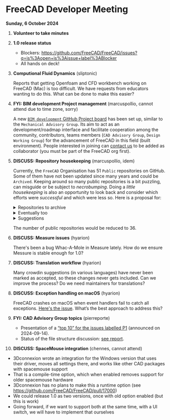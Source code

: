 # FreeCAD Developer Meeting

**Sunday, 6 October 2024**

1. **Volunteer to take minutes**

2. **1.0 release status**

   - Blockers: https://github.com/FreeCAD/FreeCAD/issues?q=is%3Aopen+is%3Aissue+label%3ABlocker
   - All hands on deck!

3. **Computional Fluid Dynamics** (sliptonic)

   Reports that getting Openfoam and CFD workbench working on FreeCAD (Mac) is too difficult.  We have requests from educators wanting to do this.  What can be done to make this easier?

4. **FYI: BIM development Project management** (marcuspollio, cannot attend due to time zone, sorry)

   A new [`BIM development` GitHub Project board](https://github.com/orgs/FreeCAD/projects/31) has been set up, similar to the `Mechanical Advisory Group`. Its aim to act as an development/roadmap interface and facilitate cooperation among the community, contributors, teams members (`CAD Advisory Group`, `Design Working Group`) for the advancement of FreeCAD in this field (built environment). People interested in joining can [contact us](https://github.com/FreeCAD/FreeCAD/issues/16566) to be added as collaborator (you must be part of the FreeCAD org first).

5. **DISCUSS: Repository housekeeping** (marcuspollio, idem)

   Currently, the `FreeCAD` Organisation has 51 `Public` repositories on GitHub. Some of them have not been updated since many years and could be `Archived`. Keeping around so many public repositories is a bit puzzling, can misguide or be subject to *necrobumping*. Doing a *little housekeeping* is also an opportunity to look back and consider which efforts were *successful* and which were less so. Here is a proposal for:

   <details><summary>Repositories to archive</summary>

   - [Old Homepage](https://github.com/FreeCAD/old_homepage) (last update August 2015)

   - [FreeCAD GitHub.io](https://github.com/FreeCAD/freecad.github.io) (last update March 2019)

   - [FreeCAD Blog](https://github.com/FreeCAD/FreeCAD-blog) (last update March 2019)

   - [FreeCAD Enhancement Proposals](https://github.com/FreeCAD/FreeCAD-Enhancement-Proposals) (last update January 2021)

   - [Arch Design](https://github.com/FreeCAD/ArchDesign) (last update June 2021)

   - [FreeCAD 0.20](https://github.com/FreeCAD/FreeCAD-0-20) (last update October 2022)

   - [FreeCAD Getting Started](https://github.com/FreeCAD/FreeCAD-Getting-Started) (last update March 2023)

   - [FreeCAD-1](https://github.com/FreeCAD/FreeCAD-1) (last update April 2023)

   - [FCAD Chennes](https://github.com/FreeCAD/fcad-chennes) (last update April 2023)
   </details>

   <details><summary>Eventually too</summary>

   - [FreeCAD Ports Cache (Travis CI on macOS)](https://github.com/FreeCAD/FreeCAD-ports-cache) (last update April 2019)

   - [API (docs from "make WebDoc")](https://github.com/FreeCAD/API) (last update June 2020)

   - [FreeCAD Icons](https://github.com/FreeCAD/FreeCAD-icons) (last update June 2020)

   - [FreeCAD Doc](https://github.com/FreeCAD/FreeCAD-Doc) (last update February 2021)

   - [Source Doc](https://github.com/FreeCAD/SourceDoc) (last update August 2022)

   - [FreeCAD Documentation Docusaurus](https://github.com/FreeCAD/FreeCAD-documentation-docusaurus) (last update October 2023)
   </details>

   <details><summary>Suggestions</summary>

   - Rename [org.freecad.FreeCAD](https://github.com/FreeCAD/org.freecad.FreeCAD) with FlatHub/Flatpak in the name

   - Archive or update [Zstr (Zlib wrapper)](https://github.com/FreeCAD/zstr) (last update August 2022) as Upstream has a few more commits.
   </details>

   The number of public repositories would be reduced to 36.

6. **DISCUSS: Measure issues** (hyarion)

   There's been a bug Whac-A-Mole in Measure lately. How do we ensure Messure is stable enough for 1.0?

7. **DISCUSS: Translation workflow** (hyarion)

   Many crowdin suggestions (in various languages) have never been marked as accepted, so these changes never gets included. Can we improve the process? Do we need maintainers for translations?

8. **DISCUSS: Exception handling on macOS** (hyarion)

   FreeCAD crashes on macOS when event handlers fail to catch all exceptions. [Here's the issue](https://github.com/FreeCAD/FreeCAD/issues/16905). What’s the best approach to address this?

9. **FYI: CAD Advisory Group topics** (pierreporte)

   - Presentation of a [“top 10” for the issues labelled P1](https://github.com/orgs/FreeCAD/projects/28/views/6) (announced on 2024-09-14).
   - Status of the file structure discussion: [see report](https://gist.github.com/pierreporte/6dd9b23d8296844516834d7afff05ce0).
  
10. **DISCUSS: SpaceMouse integration**  (chennes, cannot attend)

   - 3Dconnexion wrote an integration for the Windows version that uses their driver, moves all settings there, and works like other CAD packages with spacemouse support
   - That is a compile-time option, which when enabled removes support for older spacemouse hardware
   - 3Dconnexion has no plans to make this a runtime option (see https://github.com/FreeCAD/FreeCAD/pull/17000)
   - We could release 1.0 as two versions, once with old option enabled (but this is work)
   - Going forward, if we want to support both at the same time, with a UI switch, we will have to implement that ourselves
